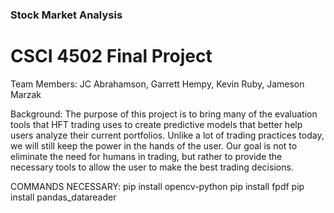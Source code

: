 ### Stock Market Analysis

# CSCI 4502 Final Project

Team Members: JC Abrahamson, Garrett Hempy, Kevin Ruby, Jameson Marzak

Background: The purpose of this project is to bring many of the evaluation tools that HFT trading uses to create predictive models that better help users analyze their current portfolios. Unlike a lot of trading practices today, we will still keep the power in the hands of the user. Our goal is not to eliminate the need for humans in trading, but rather to provide the necessary tools to allow the user to make the best trading decisions.

COMMANDS NECESSARY:
pip install opencv-python
pip install fpdf
pip install pandas_datareader
